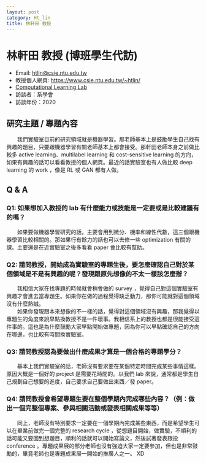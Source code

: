 ```yaml
---
layout: post
category: Ht_lin
title: 林軒田 教授
---
```


# 林軒田 教授 (博班學生代訪)

- Email: htlin@csie.ntu.edu.tw
- 教授個人網頁: <https://www.csie.ntu.edu.tw/~htlin/>
- [Computational Learning Lab](http://learner.csie.ntu.edu.tw/doku.php)
- 訪談者：系學會
- 訪談年份：2020

## 研究主題 / 專題內容

&emsp;&emsp;我們實驗室目前的研究領域就是機器學習。那老師基本上是鼓勵學生自己找有興趣的題目，只要跟機器學習有關老師基本上都會接受。那軒田老師本身之前做比較多 active learning、multilabel learning 和 cost-sensitive learning 的方向，如果有興趣的話可以看看教授的個人網頁。最近的話實驗室也有人做比較 deep learning 的 work ，像是 RL 或 GAN 都有人做。

## Q & A

### Q1: 如果想加入教授的 lab 有什麼能力或技能是一定要或是比較建議有的嗎？

&emsp;&emsp;如果要做機器學習研究的話，主要會用到微分、機率和線性代數，這三個跟機器學習比較相關的。那如果行有餘力的話也可以去修一些 optimization 有關的課。主要還是在近實驗室之後多看看 paper 會比較有幫助。

### Q2: 請問教授，開始成為實驗室的專題生後，要怎麼確認自己對於某個領域是不是有興趣的呢？發現跟原先想像的不太一樣該怎麼辦？

&emsp;&emsp;我相信大家在找專題的時候就會稍會做的 survey ，覺得自己對這個實驗室有興趣才會進去當專題生。如果你在做的過程覺得缺乏動力，那你可能就對這個領域沒有什麼熱誠。
<br>&emsp;&emsp;如果你發現跟本來想像的不一樣的話，覺得對這個領域沒有興趣，那我覺得以專題生的角度來說早點換教授不是一件壞事。我相信系上的教授也都是很能接受這件事的。這也是為什麼鼓勵大家早點開始做專題，因為你可以早點確認自己的方向在哪邊，也比較有時間換實驗室。

### Q3: 請問教授認為要做出什麼成果才算是一個合格的專題學分？

&emsp;&emsp;基本上我們實驗室的話，老師沒有要求要在某個特定時間完成某些事情這樣。原因大概是一個好的 project 是需要花時間的。以我們 lab 來說，通常都是學生自己規劃自己想要的進度，自己要求自己要做出東西／發 paper。

### Q4: 請問教授會希望專題生要在整個學期內完成哪些內容？（例：做出一個完整個專案、參與相關活動或發表相關成果等等）

&emsp;&emsp;同上，老師沒有特別要求一定要在一個學期內完成某些東西，而是希望學生可以在畢業前做完一個完整的 research cycle ，從想題目開始，做實驗，不順利的話可能又要回到想題目，順利的話就可以開始寫論文，然後試著發表跟投 conference 。專題成果展的部分老師也沒有強迫大家一定要參加，但也是非常鼓勵的，畢竟老師也是專題成果展一開始的推廣人之一。 XD
